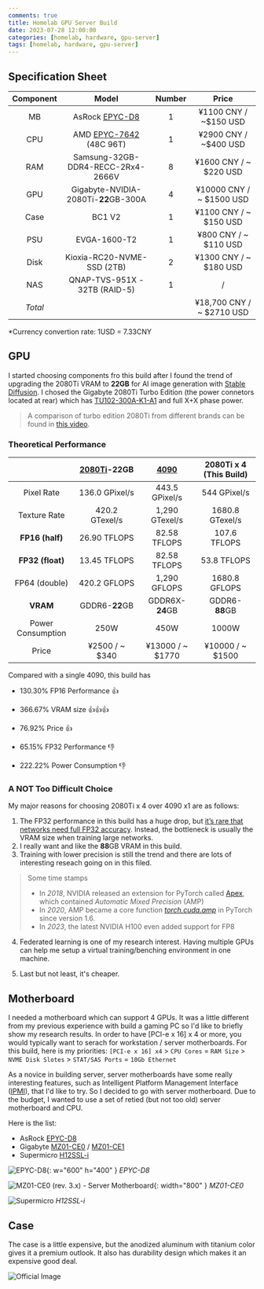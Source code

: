 ```yaml
---
comments: true
title: Homelab GPU Server Build
date: 2023-07-28 12:00:00
categories: [homelab, hardware, gpu-server]
tags: [homelab, hardware, gpu-server]
---
```


## Specification Sheet

| Component |                            Model                             | Number |           Price           |
| :-------: | :----------------------------------------------------------: | :----: | :-----------------------: |
|    MB     | AsRock [EPYC-D8](https://www.asrockrack.com/general/productdetail.jp.asp?Model=EPYCD8#Specifications) |   1    |   ¥1100 CNY / ~$150 USD   |
|    CPU    | AMD [EPYC-7642](https://www.amd.com/en/products/cpu/amd-epyc-7642) (48C 96T) |   1    |   ¥2900 CNY / ~$400 USD   |
|    RAM    |              Samsung-32GB-DDR4-RECC-2Rx4-2666V               |   8    |  ¥1600 CNY / ~ $220 USD   |
|    GPU    |             Gigabyte-NVIDIA-2080Ti-**22**GB-300A             |   4    | ¥10000 CNY / ~ $1500 USD  |
|   Case    |                            BC1 V2                            |   1    |  ¥1100 CNY / ~ $150 USD   |
|    PSU    |                         EVGA-1600-T2                         |   1    |   ¥800 CNY / ~ $110 USD   |
|   Disk    |                  Kioxia-RC20-NVME-SSD (2TB)                  |   2    |  ¥1300 CNY / ~ $180 USD   |
|    NAS    |                QNAP-TVS-951X - 32TB (RAID-5)                 |   1    |             /             |
|  *Total*  |                                                              |        | ¥18,700 CNY / ~ $2710 USD |

\*Currency convertion rate: 1USD = 7.33CNY

## GPU

I started choosing components fro this build after I found the trend of upgrading the 2080Ti VRAM to **22GB** for AI image generation with [Stable Diffusion](https://stability.ai/blog/stable-diffusion-public-release). I chosed the Gigabyte 2080Ti Turbo Edition (the power connetors located at rear) which has [TU102-300A-K1-A1](https://www.techpowerup.com/gpu-specs/nvidia-tu102.g813) and full X+X phase power. 

> A comparison of turbo edition 2080Ti from different brands can be found in [this video](https://www.bilibili.com/video/BV1os4y1b7z3).

### Theoretical Performance

|                   | [2080Ti](https://www.techpowerup.com/gpu-specs/geforce-rtx-2080-ti.c3305)-22GB | [4090](https://www.techpowerup.com/gpu-specs/geforce-rtx-4090.c3889) | 2080Ti x 4 (This Build) |
| :---------------: | :----------------------------------------------------------: | :----------------------------------------------------------: | :---------------------: |
|    Pixel Rate     |                        136.0 GPixel/s                        |                        443.5 GPixel/s                        |      544 GPixel/s       |
|   Texture Rate    |                        420.2 GTexel/s                        |                        1,290 GTexel/s                        |     1680.8 GTexel/s     |
|  **FP16 (half)**  |                         26.90 TFLOPS                         |                         82.58 TFLOPS                         |      107.6 TFLOPS       |
| **FP32 (float)**  |                         13.45 TFLOPS                         |                         82.58 TFLOPS                         |       53.8 TFLOPS       |
|   FP64 (double)   |                         420.2 GFLOPS                         |                         1,290 GFLOPS                         |      1680.8 GFLOPS      |
|     **VRAM**      |                        GDDR6-**22**GB                        |                       GDDR6X-**24**GB                        |     GDDR6-**88**GB      |
| Power Consumption |                             250W                             |                             450W                             |          1000W          |
|       Price       |                        ¥2500 / ~ $340                        |                       ¥13000 / ~ $1770                       |    ¥10000 / ~ $1500     |

Compared with a single 4090, this build has 

- 130.30% FP16 Performance :+1:
- 366.67% VRAM size :+1::+1::+1:
- 76.92% Price :+1:

- 65.15% FP32 Performance :-1:
- 222.22% Power Consumption :-1:

### A NOT Too Difficult Choice

My major reasons for choosing 2080Ti x 4 over 4090 x1 are as follows:

1. The FP32 performance in this build has a huge drop, but [it’s rare that networks need full FP32 accuracy](https://pytorch.org/blog/what-every-user-should-know-about-mixed-precision-training-in-pytorch/#:~:text=It%E2%80%99s%20rare%20that%20networks%20need%20this%20much%20numerical%20accuracy.). Instead, the bottleneck is usually the VRAM size when training large networks.
1. I really want and like the **88**GB VRAM in this build.
1. Training with lower precision is still the trend and there are lots of interesting reseach going on in this filed.

>  Some time stamps
>
> - In *2018*, NVIDIA released an extension for PyTorch called [Apex](https://github.com/NVIDIA/apex), which contained *Automatic Mixed Precision* (AMP) 
> - In *2020*, AMP became a core function [*torch.cuda.amp*](https://pytorch.org/docs/stable/amp.html) in PyTorch since version 1.6. 
> - In *2023*, the latest NVIDIA H100 even added support for FP8

4. Federated learning is one of my research interest. Having multiple GPUs can help me setup a virtual training/benching environment in one machine.

5. Last but not least, it's cheaper.

## Motherboard

I needed a motherboard which can support 4 GPUs. It was a little different from my previous experience with build a gaming PC so I'd like to briefly show my research results. In order to have [PCI-e x 16] x 4 or more, you would typically want to serach for workstation / server motherboards. For this build, here is my priorities: `[PCI-e x 16] x4` > `CPU Cores` = `RAM Size` > `NVME Disk Slotes` > `STAT/SAS Ports` = `10Gb Ethernet`

As a novice in building server, server motherboards have some really interesting features, such as Intelligent Platform Management Interface ([IPMI](https://en.wikipedia.org/wiki/Intelligent_Platform_Management_Interface)), that I'd like to try. So I decided to go with server motherboard. Due to the budget, I wanted to use a set of retied (but not too old) server motherboard and CPU.

Here is the list:

- AsRock [EPYC-D8](https://www.asrockrack.com/general/productdetail.jp.asp?Model=EPYCD8#Specifications)
- Gigabyte [MZ01-CE0](https://www.gigabyte.com/Enterprise/Server-Motherboard/MZ01-CE0-rev-3x) / [MZ01-CE1](https://www.gigabyte.com/Enterprise/Server-Motherboard/MZ01-CE1-rev-3x) 
- Supermicro [H12SSL-i](https://www.supermicro.com/en/products/motherboard/h12ssl-i)

![EPYC-D8](https://www.asrockrack.com/photo/EPYCD8-1(L).jpg){: w="600" h="400" }
*EPYC-D8*

![MZ01-CE0 (rev. 3.x) - Server Motherboard](https://static.gigabyte.com/StaticFile/Image/Global/284d2a3920661552bfc2b76170f0fdad/Product/28791/png/880){: width="800" }
*MZ01-CE0*

![Supermicro](https://www.supermicro.com/a_images/products/Aplus/MB/H12SSL-i_spec.jpg)
*H12SSL-i*


## Case

The case is a little expensive, but the anodized aluminum with titanium color gives it a premium outlook. It also has durability design which makes it an expensive good deal.

![Official Image](https://streacom.com/wp-content/uploads/bc1t-v2-overhead.jpg)





